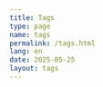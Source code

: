 ```yaml
---
title: Tags
type: page
name: tags
permalink: /tags.html
lang: en
date: 2025-05-25
layout: tags
---
```


